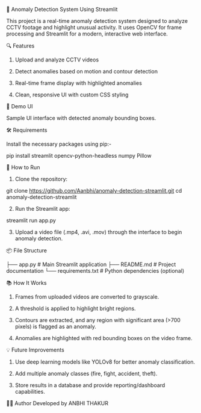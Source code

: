🚨 Anomaly Detection System Using Streamlit

This project is a real-time anomaly detection system designed to analyze CCTV footage and highlight unusual activity. It uses OpenCV for frame processing and Streamlit for a modern, interactive web interface.


🔍 Features

1. Upload and analyze CCTV videos

2. Detect anomalies based on motion and contour detection

3. Real-time frame display with highlighted anomalies

4. Clean, responsive UI with custom CSS styling


📸 Demo UI

Sample UI interface with detected anomaly bounding boxes.


🛠️ Requirements

Install the necessary packages using pip:-

pip install streamlit opencv-python-headless numpy Pillow


🚀 How to Run

1. Clone the repository:

git clone https://github.com/Aanbhi/anomaly-detection-streamlit.git
cd anomaly-detection-streamlit

2. Run the Streamlit app:

streamlit run app.py

3. Upload a video file (.mp4, .avi, .mov) through the interface to begin anomaly detection.


📦 File Structure

├── app.py             # Main Streamlit application
├── README.md          # Project documentation
└── requirements.txt   # Python dependencies (optional)


📚 How It Works

1. Frames from uploaded videos are converted to grayscale.

2. A threshold is applied to highlight bright regions.

3. Contours are extracted, and any region with significant area (>700 pixels) is flagged as an anomaly.

4. Anomalies are highlighted with red bounding boxes on the video frame.


💡 Future Improvements

1. Use deep learning models like YOLOv8 for better anomaly classification.

2. Add multiple anomaly classes (fire, fight, accident, theft).

3. Store results in a database and provide reporting/dashboard capabilities.


👨‍💻 Author 
Developed by ANBHI THAKUR
